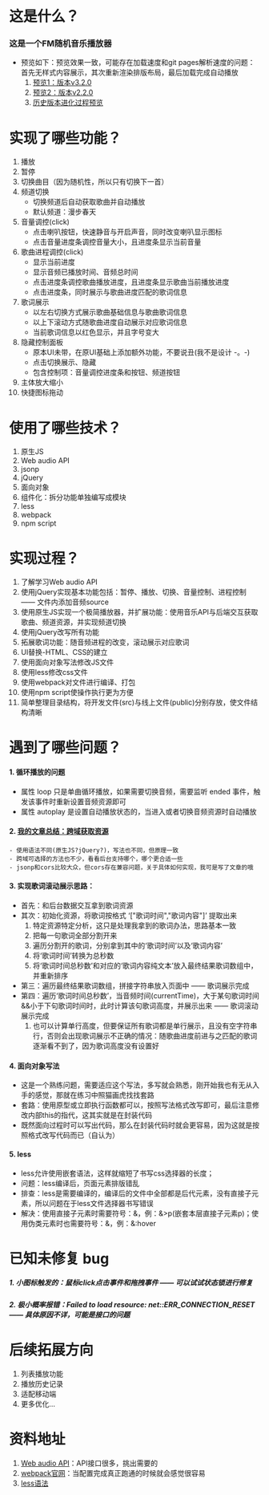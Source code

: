 # 这是什么？
### 这是一个FM随机音乐播放器
- 预览如下：预览效果一致，可能存在加载速度和git pages解析速度的问题：首先无样式内容展示，其次重新渲染排版布局，最后加载完成自动播放
	1. [预览1：版本v3.2.0](http://htmlpreview.github.io/?https://github.com/NathanYangcn/fm-music-player/blob/master/index.html)
	2. [预览2：版本v2.2.0](http://htmlpreview.github.io/?https://github.com/NathanYangcn/fm-music-player/blob/master/history-version/v2.0.0/index.html)
	3. [历史版本进化过程预览](https://github.com/NathanYangcn/fm-music-player/tree/master/history-version)

# 实现了哪些功能？
1. 播放
2. 暂停
3. 切换曲目（因为随机性，所以只有切换下一首）
4. 频道切换
	- 切换频道后自动获取歌曲并自动播放
	- 默认频道：漫步春天
5. 音量调控(click)
	- 点击喇叭按钮，快速静音与开启声音，同时改变喇叭显示图标
	- 点击音量进度条调控音量大小，且进度条显示当前音量
6. 歌曲进程调控(click)
	- 显示当前进度
	- 显示音频已播放时间、音频总时间
	- 点击进度条调控歌曲播放进度，且进度条显示歌曲当前播放进度
	- 点击进度条，同时展示与歌曲进度匹配的歌词信息
7. 歌词展示
	- 以左右切换方式展示歌曲基础信息与歌曲歌词信息
	- 以上下滚动方式随歌曲进度自动展示对应歌词信息
	- 当前歌词信息以红色显示，并且字号变大
8. 隐藏控制面板
	- 原本UI未带，在原UI基础上添加额外功能，不要说丑(我不是设计 -。-)
	- 点击切换展示、隐藏
	- 包含控制项：音量调控进度条和按钮、频道按钮
9. 主体放大缩小
10. 快捷图标拖动

# 使用了哪些技术？
1. 原生JS
2. Web audio API
3. jsonp
4. jQuery
5. 面向对象
6. 组件化：拆分功能单独编写成模块
7. less
8. webpack
9. npm script

# 实现过程？
1. 了解学习Web audio API
2. 使用jQuery实现基本功能包括：暂停、播放、切换、音量控制、进程控制 —— 文件内添加音频source
3. 使用原生JS实现一个极简播放器，并扩展功能：使用音乐API与后端交互获取歌曲、频道资源，并实现频道切换
4. 使用jQuery改写所有功能
5. 拓展歌词功能：随音频进程的改变，滚动展示对应歌词
6. UI替换-HTML、CSS的建立
7. 使用面向对象写法修改JS文件
8. 使用less修改css文件
9. 使用webpack对文件进行编译、打包
10. 使用npm script使操作执行更为方便
11. 简单整理目录结构，将开发文件(src)与线上文件(public)分别存放，使文件结构清晰

# 遇到了哪些问题？
#### 1. 循环播放的问题
- 属性 loop 只是单曲循环播放，如果需要切换音频，需要监听 ended 事件，触发该事件时重新设置音频资源即可
- 属性 autoplay 是设置自动播放状态的，当进入或者切换音频资源时自动播放
#### 2. [我的文章总结：跨域获取资源](http://www.jianshu.com/p/0446b5bcdbab)
	- 使用语法不同(原生JS?jQuery?)，写法也不同，但原理一致
	- 跨域可选择的方法也不少，看看后台支持哪个，哪个更合适一些
	- jsonp和cors比较大众，但cors存在兼容问题，关于具体如何实现，我可是写了文章的哦
#### 3. 实现歌词滚动展示思路：
- 首先：和后台数据交互拿到歌词资源
- 其次：初始化资源，将歌词按格式 ‘["歌词时间","歌词内容"]’ 提取出来
	1. 特定资源特定分析，这只是处理我拿到的歌词办法，思路基本一致
	2. 把每一句歌词全部分割开来
	3. 遍历分割开的歌词，分别拿到其中的‘歌词时间’以及‘歌词内容’
	4. 将‘歌词时间’转换为总秒数
	5. 将‘歌词时间总秒数’和对应的‘歌词内容纯文本’放入最终结果歌词数组中，并重新排序
- 第三：遍历最终结果歌词数组，拼接字符串放入页面中 —— 歌词展示完成
- 第四：遍历‘歌词时间总秒数’，当音频时间(currentTime)，大于某句歌词时间&&小于下句歌词时间时，此时计算该句歌词高度，并展示出来 —— 歌词滚动展示完成
	1. 也可以计算单行高度，但要保证所有歌词都是单行展示，且没有空字符串行，否则会出现歌词展示不正确的情况：随歌曲进度前进与之匹配的歌词逐渐看不到了，因为歌词高度没有设置好
#### 4. 面向对象写法
- 这是一个熟练问题，需要适应这个写法，多写就会熟悉，刚开始我也有无从入手的感觉，那就在练习中照猫画虎找找套路
- 套路：使用原型或立即执行函数都可以，按照写法格式改写即可，最后注意修改内部this的指代，这其实就是在封装代码
- 既然面向过程时可以写出代码，那么在封装代码时就会更容易，因为这就是按照格式改写代码而已（自认为）
#### 5. less
- less允许使用嵌套语法，这样就缩短了书写css选择器的长度；
- 问题：less编译后，页面元素排版错乱
- 排查：less是需要编译的，编译后的文件中全部都是后代元素，没有直接子元素，所以问题在于less文件选择器书写错误
- 解决：使用直接子元素时需要符号：&，例：&>p(嵌套本层直接子元素p)；使用伪类元素时也需要符号：&，例：&:hover

# 已知未修复 bug
##### 1. 小图标触发的：鼠标click点击事件和拖拽事件 —— 可以试试状态锁进行修复
##### 2. 极小概率报错：Failed to load resource: net::ERR_CONNECTION_RESET —— 具体原因不详，可能是接口的问题

# 后续拓展方向
1. 列表播放功能
2. 播放历史记录
3. 适配移动端
4. 更多优化...

# 资料地址
1. [Web audio API](https://developer.mozilla.org/zh-CN/docs/Web/API/HTMLMediaElement)：API接口很多，挑出需要的
2. [webpack官网](https://doc.webpack-china.org/)：当配置完成真正跑通的时候就会感觉很容易
3. [less语法](http://www.bootcss.com/p/lesscss/)